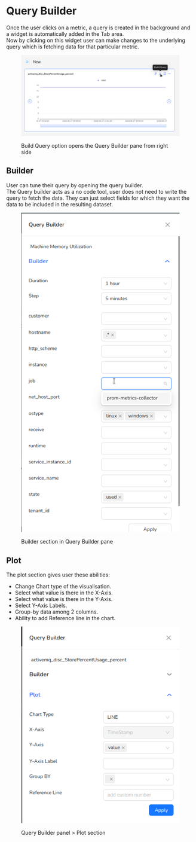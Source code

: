 # Query Builder

Once the user clicks on a metric, a query is created in the background and a widget is automatically added in the Tab area. \
Now by clicking on this widget user can make changes to the underlying query which is fetching data for that particular metric.

<figure><img src="../.gitbook/assets/image (171).png" alt=""><figcaption><p>Build Query option opens the Query Builder pane from right side</p></figcaption></figure>

## Builder

User can tune their query by opening the query builder. \
The Query builder acts as a no code tool, user does not need to write the query to fetch the data. They can just select fields for which they want the data to be included in the resulting dataset.

<figure><img src="../.gitbook/assets/image (172).png" alt=""><figcaption><p>Builder section in Query Builder pane</p></figcaption></figure>

## Plot

The plot section gives user these abilities:

* Change Chart type of the visualisation.
* Select what value is there in the X-Axis.
* Select what value is there in the Y-Axis.
* Select Y-Axis Labels.
* Group-by data among 2 columns.
* Ability to add Reference line in the chart.&#x20;

<figure><img src="../.gitbook/assets/image (168).png" alt=""><figcaption><p>Query Builder panel > Plot section</p></figcaption></figure>

